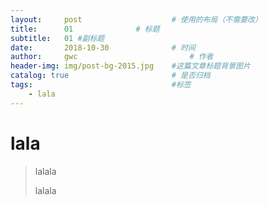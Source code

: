 ```yaml
---
layout:     post   				    # 使用的布局（不需要改）
title:      01 				# 标题 
subtitle:   01 #副标题
date:       2018-10-30 				# 时间
author:     gwc 						# 作者
header-img: img/post-bg-2015.jpg 	#这篇文章标题背景图片
catalog: true 						# 是否归档
tags:								#标签
    - lala
---
```


# lala

>lalala
>
>lalala
>
>



>



